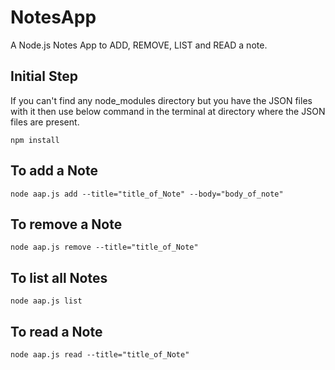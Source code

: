 # NotesApp
A Node.js Notes App to ADD, REMOVE, LIST and READ a note. 
## Initial Step
If you can't find any node_modules directory but you have the JSON files with it then use below command in the terminal at directory where the JSON files are present.

``` npm install ```

## To add a Note
``` node aap.js add --title="title_of_Note" --body="body_of_note" ```

## To remove a Note
``` node aap.js remove --title="title_of_Note" ```

## To list all Notes
``` node aap.js list ```

## To read a Note
``` node aap.js read --title="title_of_Note" ```
